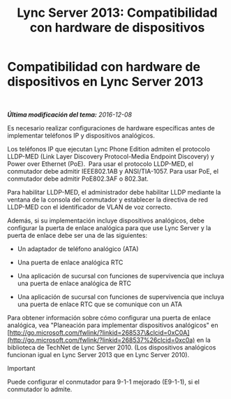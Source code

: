 ﻿---
title: 'Lync Server 2013: Compatibilidad con hardware de dispositivos'
TOCTitle: Compatibilidad con hardware de dispositivos
ms:assetid: ba07ca91-32b4-49cf-801c-47a2d1d96e18
ms:mtpsurl: https://technet.microsoft.com/es-es/library/Gg412908(v=OCS.15)
ms:contentKeyID: 48276488
ms.date: 01/07/2017
mtps_version: v=OCS.15
ms.translationtype: HT
---

# Compatibilidad con hardware de dispositivos en Lync Server 2013

 

_**Última modificación del tema:** 2016-12-08_

Es necesario realizar configuraciones de hardware específicas antes de implementar teléfonos IP y dispositivos analógicos.

Los teléfonos IP que ejecutan Lync Phone Edition admiten el protocolo LLDP-MED (Link Layer Discovery Protocol-Media Endpoint Discovery) y Power over Ethernet (PoE).  Para usar el protocolo LLDP-MED, el conmutador debe admitir IEEE802.1AB y ANSI/TIA-1057. Para usar PoE, el conmutador debe admitir PoE802.3AF o 802.3at.

Para habilitar LLDP-MED, el administrador debe habilitar LLDP mediante la ventana de la consola del conmutador y establecer la directiva de red LLDP-MED con el identificador de VLAN de voz correcto.

Además, si su implementación incluye dispositivos analógicos, debe configurar la puerta de enlace analógica para que use Lync Server y la puerta de enlace debe ser una de las siguientes:

  - Un adaptador de teléfono analógico (ATA)

  - Una puerta de enlace analógica RTC

  - Una aplicación de sucursal con funciones de supervivencia que incluya una puerta de enlace analógica de RTC

  - Una aplicación de sucursal con funciones de supervivencia que incluya una puerta de enlace RTC que se comunique con un ATA

Para obtener información sobre cómo configurar una puerta de enlace analógica, vea "Planeación para implementar dispositivos analógicos" en [http://go.microsoft.com/fwlink/?linkid=268537\&clcid=0xC0A](http://go.microsoft.com/fwlink/?linkid=268537%26clcid=0xc0a) en la biblioteca de TechNet de Lync Server 2010. (Los dispositivos analógicos funcionan igual en Lync Server 2013 que en Lync Server 2010).

> [!IMPORTANT]  
> Puede configurar el conmutador para 9-1-1 mejorado (E9-1-1), si el conmutador lo admite.


